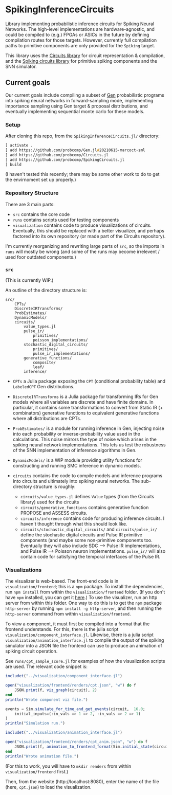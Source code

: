 # SpikingInferenceCircuits

Library implementing probabilistic inference circuits for Spiking Neural Networks.
The high-level implementations are hardware-agnostic, and could be compiled
to (e.g.) FPGAs or ASICs in the future by defining compilation routes for those targets.
However, currently full compilation paths to primitive components are only provided for
the `Spiking` target.

This library uses the [Circuits library](https://github.com/probcomp/Circuits.jl) for circuit representation & compilation,
and the [Spiking circuits library](https://github.com/probcomp/SpikingCircuits.jl) for primitive spiking components and the SNN simulator.

## Current goals
Our current goals include compiling a subset of [Gen](gen.dev) probabilistic programs into spiking neural
networks in forward-sampling mode, implementing importance sampling using Gen target & proposal distributions,
and eventually implementing sequential monte carlo for these models.

### Setup
After cloning this repo, from the `SpikingInferenceCircuits.jl/` directory:
```zsh
] activate .
] add https://github.com/probcomp/Gen.jl#20210615-marcoct-sml
] add https://github.com/probcomp/Circuits.jl
] add https://github.com/probcomp/SpikingCircuits.jl
] build
```

(I haven't tested this recently; there may be some other work to do to get the envirnoment set up properly.)

### Repository Structure

There are 3 main parts:
- `src` contains the core code
- `runs` contains scripts used for testing components
- `visualization` contains code to produce visualizations of circuits.  Eventually, this should
be replaced with a better visualizer, and perhaps factored into its own repository (or made part of the
Circuits repository).

I'm currently reorganizing and rewriting large parts of `src`, so the imports in `runs` will mostly be wrong
(and some of the runs may become irrelevent / used foor outdated components.)

### `src`

(This is currently WIP.)

An outline of the directory structure is:
```
src/
    CPTs/
    DiscreteIRTransforms/
    ProbEstimates/
    DynamicModels/
    circuits/
        value_types.jl
        pulse_ir/
            primitives/
            poisson_implementations/
        stochastic_digital_circuits/
            primitives/
            pulse_ir_implementations/
        generative_functions/
            composite/
            leaf/
        inference/
```

- `CPTs` a Julia package exposing the `CPT` (conditional probability table)
  and `LabeledCPT` Gen distributions.
- `DiscreteIRTransforms` is a Julia package for transforming IRs for Gen models where
  all variables are discrete and have finite domains.  In particular, it contains some
  transformations to convert from Static IR (+ combinators) generative functions
  to equivalent generative functions where all distributions are CPTs.
- `ProbEstimates/` is a module for running inference in Gen, injecting noise
  into each probability or inverse-probability value used in the calculations.
  This noise mirrors the type of noise which arises in the spiking neural network
  implementations.  This lets us test the robustness of the SNN implementation of
  inference algorithms in Gen.
- `DynamicModels/` is a WIP module providing utility functions for constructing
  and running SMC inference in dynamic models.

- `circuits` contains the code to compile models and inference programs into circuits
  and ultimately into spiking neural networks.  The sub-directory structure is roughly:
  - `circuits/value_types.jl` defines `Value` types (from the Circuits library) used for the circuits
  - `circuits/generative_functions` contains generative function PROPOSE and ASSESS circuits.
  - `circuits/inference` contains code for producing inference circuits.  I haven't thought through
    what this should look like.
  - `circuits/stochastic_digital_circuits/` and `circuits/pulse_ir/` define the stochastic digital circuits
    and Pulse IR primitive components (and maybe some non-primitive components too.  Eventually
    they will also include SDC --> Pulse IR implementations, and Pulse IR --> Poisson neuron implementations.
    `pulse_ir/` will also contain code for satisfying the temporal interfaces of the Pulse IR.

### Visualizations

The visualizer is web-based.  The front-end code is in `visualization/frontend`; this is a `npm` package.
To install the dependencies, run `npm install` from within the `visualization/frontend` folder.
(If you don't have `npm` installed, you can get it [here](https://www.npmjs.com/get-npm).)
To use the visualizer, run an http server from within this folder.  One way to do this is to
get the `npm` package `http-server` by running `npm install -g http-server`, and then running
the `http-server` command from within `visualization/frontend`.

To view a component, it must first be compiled into a format that the frontend understands.
For this, there is the julia script `visualization/component_interface.jl`.
Likewise, there is a julia script `visualization/animation_interface.jl` to compile the output
of the spiking simulator into a JSON file the frontend can use to produce an animation of spiking circuit operation.

See `runs/cpt_sample_score.jl` for examples of how the visualization scripts are used.  The relevant code snippet is:

```julia
includet("../visualization/component_interface.jl")

open("visualization/frontend/renders/cpt.json", "w") do f
    JSON.print(f, viz_graph(circuit), 2)
end
println("Wrote component viz file.")

events = Sim.simulate_for_time_and_get_events(circuit,  16.0;
    initial_inputs=(:in_vals => 1 => 2, :in_vals => 2 => 1)
)
println("Simulation run.")

includet("../visualization/animation_interface.jl")

open("visualization/frontend/renders/cpt_anim.json", "w") do f
    JSON.print(f, animation_to_frontend_format(Sim.initial_state(circuit), events), 2)
end
println("Wrote animation file.")
```
(For this to work, you will have to `mkdir renders` from within `visualization/frontend` first.)

Then, from the website (http://localhost:8080), enter the name of the file (here, `cpt.json`)
to load the visualization.